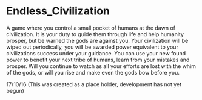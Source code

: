 # Endless_Civilization
A game where you control a small pocket of humans at the dawn of civilization.
It is your duty to guide them through life and help humanity prosper, but be warned the gods are against you.
Your civilization will be wiped out periodically, you will be awarded power equivalent to your civilizations success under your guidance.
You can use your new found power to benefit your next tribe of humans, learn from your mistakes and prosper.
Will you continue to watch as all your efforts are lost with the whim of the gods, or will you rise and make even the gods bow before you.

17/10/16 (This was created as a place holder, development has not yet begun)
